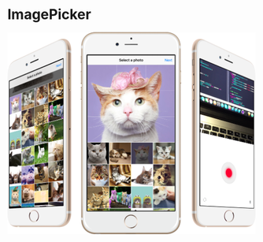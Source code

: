 # ImagePicker

<p align="center">
  <img src ="https://raw.githubusercontent.com/Athlee/ImagePicker/master/Assets/Demo.png" />
</p>
